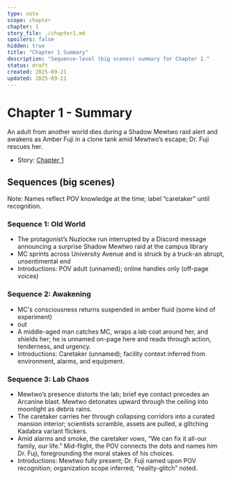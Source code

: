 ```yaml
---
type: note
scope: chapter
chapter: 1
story_file: ./chapter1.md
spoilers: false
hidden: true
title: "Chapter 1 Summary"
description: "Sequence-level (big scenes) summary for Chapter 1."
status: draft
created: 2025-09-21
updated: 2025-09-21
---
```


# Chapter 1 - Summary

An adult from another world dies during a Shadow Mewtwo raid alert and awakens as Amber Fuji in a clone tank amid Mewtwo’s escape; Dr. Fuji rescues her.

- Story: [Chapter 1](./chapter1.md)

## Sequences (big scenes)

Note: Names reflect POV knowledge at the time; label “caretaker” until recognition.

### Sequence 1: Old World
- The protagonist’s Nuzlocke run interrupted by a Discord message announcing a surprise Shadow Mewtwo raid at the campus library
- MC sprints across University Avenue and is struck by a truck-an abrupt, unsentimental end
- Introductions: POV adult (unnamed); online handles only (off-page voices)

### Sequence 2: Awakening
- MC's consciousness returns suspended in amber fluid (some kind of experiment)
- out
- A middle-aged man catches MC, wraps a lab coat around her, and shields her; he is unnamed on-page here and reads through action, tenderness, and urgency.
- Introductions: Caretaker (unnamed); facility context inferred from environment, alarms, and equipment.

### Sequence 3: Lab Chaos
- Mewtwo’s presence distorts the lab; brief eye contact precedes an Arcanine blast. Mewtwo detonates upward through the ceiling into moonlight as debris rains.
- The caretaker carries her through collapsing corridors into a curated mansion interior; scientists scramble, assets are pulled, a glitching Kadabra variant flickers.
- Amid alarms and smoke, the caretaker vows, “We can fix it all-our family, our life.” Mid-flight, the POV connects the dots and names him Dr. Fuji, foregrounding the moral stakes of his choices.
- Introductions: Mewtwo fully present; Dr. Fuji named upon POV recognition; organization scope inferred; “reality-glitch” noted.


